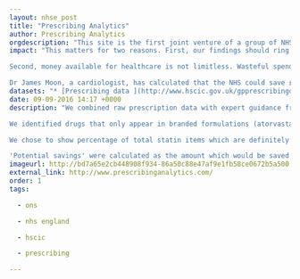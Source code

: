 ```yaml
---
layout: nhse_post
title: "Prescribing Analytics"
author: Prescribing Analytics
orgdescription: "This site is the first joint venture of a group of NHS doctors, academics, and London tech start-ups, individually listed below, who met at NHS Hack Day. We love open data, technology, and the NHS, and we think that bringing all of these together in the right way could be amazing. Email us at info@prescribinganalytics.com if you’d like to talk."
impact: "This matters for two reasons. First, our findings should ring alarm bells about how doctors in England make choices about how they prescribe. We discuss this below.

Second, money available for healthcare is not limitless. Wasteful spending on unnecessary expensive drugs mean that, elsewhere in the NHS, patients are missing out. Maybe another nurse could be employed or a patient could be given a treatment that is currently unaffordable.

Dr James Moon, a cardiologist, has calculated that the NHS could save £1.4bn per year if doctors switched patients from expensive medicines to cheap ones that are just as good."
datasets: "* [Prescribing data ](http://www.hscic.gov.uk/gpprescribingdata) is from the monthly files published by the HSCIC"
date: 09-09-2016 14:17 +0000
description: "We combined raw prescription data with expert guidance from qualified doctors and medical researchers, cross-checked against NICE guidelines and other best practice, to develop reasonable assumptions about where prescribing choices may be driving excess spending. We investigated statins as the first area to look at, since the guidance is generally straightforward in that area and well-documented: in almost all cases, generic simvastatin is the recommended best-value option, and is enormously cheaper than branded alternatives.

We identified drugs that only appear in branded formulations (atorvastatin and rosuvastatin calcium) and conservatively assumed that doctors would always have prescribed the cheaper generic form where it exists in any other case - for example, Pravastatin Sodium comes in both branded and generic forms.

We chose to show percentage of total statin items which are definitely branded (atorvastatin/rosuvastatin) as a key measure, since a high branded percentage would tend to show an opportunity for savings.

'Potential savings' were calculated as the amount which would be saved if these branded items were switched to Simvastatin 40mg. We ran the analysis to May 2012 only, as the price of atorvastatin dropped at that point when the drug went off-patent. However, this doesn’t mean that prescribing is a historical problem: there are multiple categories of potential savings, which statins are just an illustration for. For example, an article in the British Medical Journal suggested a £1.4bn annual savings potential from looking across 10 classes of drugs rather than just the one that we’ve covered here."
imageurl: http://bd7a65e2cb448908f934-86a50c88e47af9e1fb58ce0672b5a500.r32.cf3.rackcdn.com/uploads/assets/legacy/PA-screenshot-500wide.jpg
external_link: http://www.prescribinganalytics.com/
order: 1
tags:

  - ons

  - nhs england

  - hscic

  - prescribing

---
```

